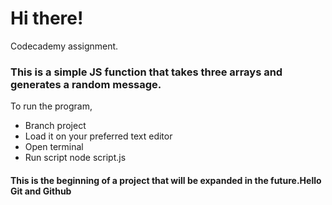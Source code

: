 # Hi there!
Codecademy assignment.

### This is a simple JS function that takes three arrays and generates a random message.

To run the program, 
- Branch project
- Load it on your preferred text editor
- Open terminal
- Run script node script.js

#### This is the beginning of a project that will be expanded in the future.Hello Git and Github
